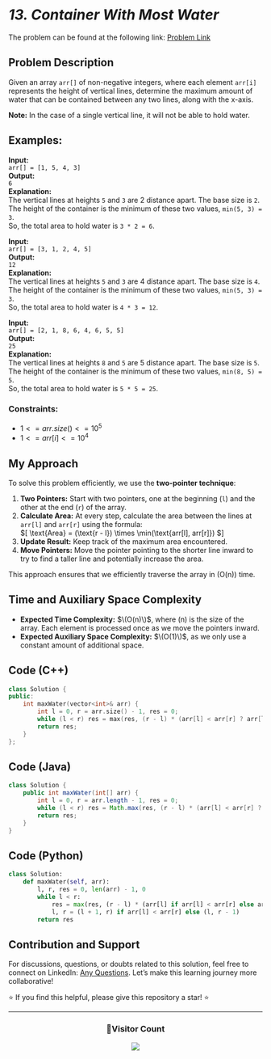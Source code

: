 # _13. Container With Most Water_

The problem can be found at the following link: [Problem Link](https://www.geeksforgeeks.org/problems/container-with-most-water0535/1)

## Problem Description

Given an array `arr[]` of non-negative integers, where each element `arr[i]` represents the height of vertical lines, determine the maximum amount of water that can be contained between any two lines, along with the x-axis.

**Note:** In the case of a single vertical line, it will not be able to hold water.

## Examples:

**Input:**  
`arr[] = [1, 5, 4, 3]`  
**Output:**  
`6`  
**Explanation:**  
The vertical lines at heights `5` and `3` are 2 distance apart. The base size is `2`. The height of the container is the minimum of these two values, `min(5, 3) = 3`.  
So, the total area to hold water is `3 * 2 = 6`.

**Input:**  
`arr[] = [3, 1, 2, 4, 5]`  
**Output:**  
`12`  
**Explanation:**  
The vertical lines at heights `5` and `3` are 4 distance apart. The base size is `4`. The height of the container is the minimum of these two values, `min(5, 3) = 3`.  
So, the total area to hold water is `4 * 3 = 12`.

**Input:**  
`arr[] = [2, 1, 8, 6, 4, 6, 5, 5]`  
**Output:**  
`25`  
**Explanation:**  
The vertical lines at heights `8` and `5` are 5 distance apart. The base size is `5`. The height of the container is the minimum of these two values, `min(8, 5) = 5`.  
So, the total area to hold water is `5 * 5 = 25`.

### Constraints:

- $`1 <= arr.size() <= 10^5`$
- $`1 <= arr[i] <= 10^4`$

## My Approach

To solve this problem efficiently, we use the **two-pointer technique**:

1. **Two Pointers:** Start with two pointers, one at the beginning (`l`) and the other at the end (`r`) of the array.
2. **Calculate Area:** At every step, calculate the area between the lines at `arr[l]` and `arr[r]` using the formula:  
   $\[
   \text{Area} = (\text{r - l}) \times \min(\text{arr[l], arr[r]})
   $\]
3. **Update Result:** Keep track of the maximum area encountered.
4. **Move Pointers:** Move the pointer pointing to the shorter line inward to try to find a taller line and potentially increase the area.

This approach ensures that we efficiently traverse the array in \(O(n)\) time.

## Time and Auxiliary Space Complexity

- **Expected Time Complexity:** $\(O(n)\)$, where \(n\) is the size of the array. Each element is processed once as we move the pointers inward.
- **Expected Auxiliary Space Complexity:** $\(O(1)\)$, as we only use a constant amount of additional space.

## Code (C++)

```cpp
class Solution {
public:
    int maxWater(vector<int>& arr) {
        int l = 0, r = arr.size() - 1, res = 0;
        while (l < r) res = max(res, (r - l) * (arr[l] < arr[r] ? arr[l++] : arr[r--]));
        return res;
    }
};
```

## Code (Java)

```java
class Solution {
    public int maxWater(int[] arr) {
        int l = 0, r = arr.length - 1, res = 0;
        while (l < r) res = Math.max(res, (r - l) * (arr[l] < arr[r] ? arr[l++] : arr[r--]));
        return res;
    }
}
```

## Code (Python)

```python
class Solution:
    def maxWater(self, arr):
        l, r, res = 0, len(arr) - 1, 0
        while l < r:
            res = max(res, (r - l) * (arr[l] if arr[l] < arr[r] else arr[r]))
            l, r = (l + 1, r) if arr[l] < arr[r] else (l, r - 1)
        return res
```

## Contribution and Support

For discussions, questions, or doubts related to this solution, feel free to connect on LinkedIn: [Any Questions](https://www.linkedin.com/in/patel-hetkumar-sandipbhai-8b110525a/). Let’s make this learning journey more collaborative!

⭐ If you find this helpful, please give this repository a star! ⭐

---

<div align="center">
  <h3><b>📍Visitor Count</b></h3>
</div>

<p align="center">
  <img src="https://visitor-badge.laobi.icu/badge?page_id=Hunterdii.GeeksforGeeks-POTD" />
</p>
